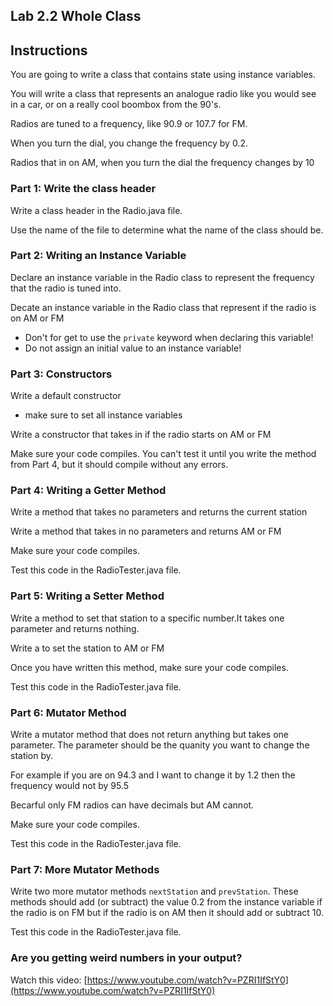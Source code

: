 ## Lab 2.2 Whole Class

## Instructions

You are going to write a class that contains state using instance variables.

You will write a class that represents an analogue radio like you would see in a car, or on a really cool boombox from the 90's.

Radios are tuned to a frequency, like 90.9 or 107.7 for FM.

When you turn the dial, you change the frequency by 0.2.

Radios that in on AM, when you turn the dial the frequency changes by 10

### Part 1: Write the class header

Write a class header in the Radio.java file.

Use the name of the file to determine what the name of the class should be.

### Part 2: Writing an Instance Variable

Declare an instance variable in the Radio class to represent the frequency that the radio is tuned into.

Decate an instance variable in the Radio class that represent if the radio is on AM or FM

- Don't for get to use the `private` keyword when declaring this variable!
- Do not assign an initial value to an instance variable!

### Part 3: Constructors

Write a default constructor

- make sure to set all instance variables

Write a constructor that takes in if the radio starts on AM or FM

Make sure your code compiles. You can't test it until you write the method from Part 4, but it should compile without any errors.

### Part 4: Writing a Getter Method

Write a method that takes no parameters and returns the current station

Write a method that takes in no parameters and returns AM or FM

Make sure your code compiles.

Test this code in the RadioTester.java file.

### Part 5: Writing a Setter Method

Write a method to set that station to a specific number.It takes one parameter and returns nothing.

Write a to set the station to AM or FM

Once you have written this method, make sure your code compiles.

Test this code in the RadioTester.java file.

### Part 6: Mutator Method

Write a mutator method that does not return anything but takes one parameter. The parameter should be the quanity you want to change the station by.

For example if you are on 94.3 and I want to change it by 1.2 then the frequency would not by 95.5

Becarful only FM radios can have decimals but AM cannot.

Make sure your code compiles.

Test this code in the RadioTester.java file.

### Part 7: More Mutator Methods

Write two more mutator methods `nextStation` and `prevStation`.
These methods should add (or subtract) the value 0.2 from the instance variable if the radio is on FM
but if the radio is on AM then it should add or subtract 10.

Test this code in the RadioTester.java file.

### Are you getting weird numbers in your output?

Watch this video: [https://www.youtube.com/watch?v=PZRI1IfStY0](https://www.youtube.com/watch?v=PZRI1IfStY0)

